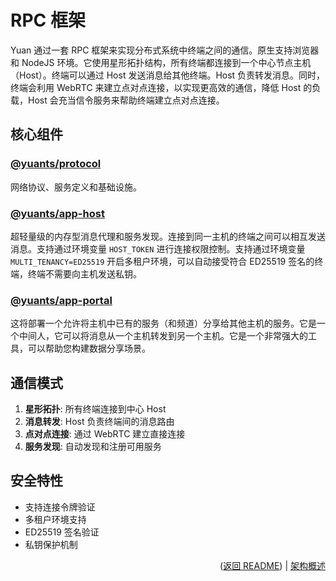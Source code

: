 # RPC 框架

Yuan 通过一套 RPC 框架来实现分布式系统中终端之间的通信。原生支持浏览器和 NodeJS 环境。它使用星形拓扑结构，所有终端都连接到一个中心节点主机（Host）。终端可以通过 Host 发送消息给其他终端。Host 负责转发消息。同时，终端会利用 WebRTC 来建立点对点连接，以实现更高效的通信，降低 Host 的负载，Host 会充当信令服务来帮助终端建立点对点连接。

## 核心组件

### [@yuants/protocol](libraries/protocol)

网络协议、服务定义和基础设施。

### [@yuants/app-host](apps/host)

超轻量级的内存型消息代理和服务发现。连接到同一主机的终端之间可以相互发送消息。支持通过环境变量 `HOST_TOKEN` 进行连接权限控制。支持通过环境变量 `MULTI_TENANCY=ED25519` 开启多租户环境，可以自动接受符合 ED25519 签名的终端，终端不需要向主机发送私钥。

### [@yuants/app-portal](apps/portal)

这将部署一个允许将主机中已有的服务（和频道）分享给其他主机的服务。它是一个中间人，它可以将消息从一个主机转发到另一个主机。它是一个非常强大的工具，可以帮助您构建数据分享场景。

## 通信模式

1. **星形拓扑**: 所有终端连接到中心 Host
2. **消息转发**: Host 负责终端间的消息路由
3. **点对点连接**: 通过 WebRTC 建立直接连接
4. **服务发现**: 自动发现和注册可用服务

## 安全特性

- 支持连接令牌验证
- 多租户环境支持
- ED25519 签名验证
- 私钥保护机制

<p align="right">(<a href="../../README.md">返回 README</a>) | <a href="architecture-overview.md">架构概述</a></p>
